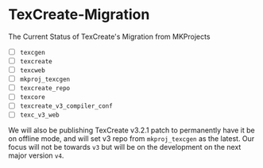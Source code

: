 # TexCreate-Migration
The Current Status of TexCreate's Migration from MKProjects

- [ ] `texcgen`
- [ ] `texcreate`
- [ ] `texcweb`
- [ ] `mkproj_texcgen`
- [ ] `texcreate_repo`
- [ ] `texcore`
- [ ] `texcreate_v3_compiler_conf`
- [ ] `texc_v3_web`

We will also be publishing TexCreate v3.2.1 patch to permanently have it be on offline mode, and 
will set v3 repo from `mkproj_texcgen` as the latest. Our focus will not be towards `v3` but will be on 
the development on the next major version `v4`. 
